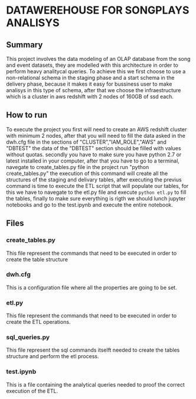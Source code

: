# DATAWEREHOUSE FOR SONGPLAYS ANALISYS

## Summary 
This project involves the data modeling of an OLAP database from the song and event datasets, they are modelled with this architecture in order to perform heavy analitycal queries. To achieve this we first choose to use a non-relational schema in the staging phase and a start schema in the delivery phase, because it makes it easy for bussiness user to make analisys in this type of schema, after that we choose the infraestructure which is a cluster in aws redshift  with 2 nodes of 160GB of ssd each. 

## How to run
To execute the project you first will need to create an AWS redshift cluster with minimum 2 nodes, after that you will need to fill the data asked in the dwh.cfg file in the sections of "CLUSTER","IAM_ROLE","AWS" and "DBTEST" the data of the "DBTEST" section should be filled with values without quotas. secondly you have to make sure you have python 2.7 or latest installed in your computer, after that you have to go to a terminal, navegate to create_tables.py file in the project run "python create_tables.py" the execution of this command will create all the structures of the staging and delivary tables, after executing the previus command is time to execute the ETL script that will populate our tables, for this we have to navegate to the etl.py file and execute `python etl.py` to fill the tables, finally to make sure everything is rigth we should lunch jupyter notebooks and go to the test.ipynb and execute the entire 
notebook. 

## Files

### create_tables.py 
This file represent the commands that need to be executed in order to create the table structure

### dwh.cfg
This is a configuration file where all  the properties are going to be set. 

### etl.py
This file represent the commands that need to be executed in order to create the ETL operations.

### sql_queries.py
This file represent the sql commands itselft needed to create the tables structure and perform the etl process.

### test.ipynb
This is a file containing the analytical queries needed to proof the correct execution of the ETL.

   